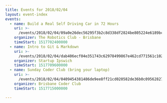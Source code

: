 ```yaml
---
title: Events for 2018/02/04
layout: event-index
events:
  - name: Build a Real Self Driving Car in 72 Hours
    uri: >-
      /events/2018/02/04/09a0e26dec56295f3b2c8d338df2824be805224e6189bcb556f47d5b75c858ac
    organizer: The Robotics Club - Brisbane
    timeStart: 1517702400000
  - name: Intro to Git & Markdown
    uri: >-
      /events/2018/02/04/dab406ecf04e351743c62978499867e462cd771561c1020eb6d84fdd9b1a432b
    organizer: Startup Ipswich
    timeStart: 1517709600000
  - name: Sunday Coder Club (bring your laptop)
    uri: >-
      /events/2018/02/04/0409454381486de9ee8ff21cd020582de36b0c09562827fa724917354a5fd337
    organizer: Brisbane Coder Club
    timeStart: 1517715000000

---
```

